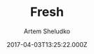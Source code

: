 ---
title: Fresh
github: https://github.com/artemsheludko/fresh
demo: https://artemsheludko.com/fresh/
author: Artem Sheludko
ssg:
  - Jekyll
cms:
  - No Cms
date: 2017-04-03T13:25:22.000Z
description: Fresh is a free blog template for Jekyll
stale: true
disabled: true
disabled_reason: error checking demo url
---
